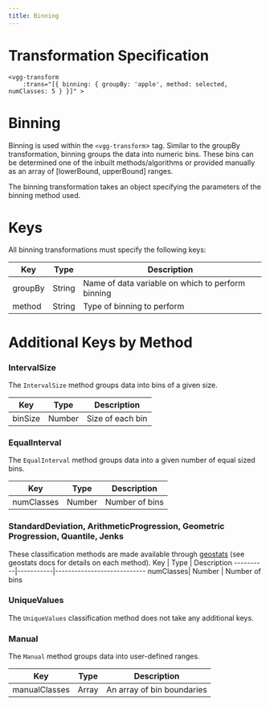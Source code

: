 ```yaml
---
title: Binning
---
```


# Transformation Specification

```
<vgg-transform
    :trans="[{ binning: { groupBy: 'apple', method: selected, numClasses: 5 } }]" >
```

# Binning

Binning is used within the `<vgg-transform`> tag. Similar to the groupBy transformation, binning groups the data into numeric bins. These bins can be determined one of the inbuilt methods/algorithms or provided manually as an array of [lowerBound, upperBound] ranges.

The binning transformation takes an object specifying the parameters of the binning method used.

# Keys

All binning transformations must specify the following keys:

Key       | Type      |  Description 
----------|-----------|----------------------------
groupBy   | String    | Name of data variable on which to perform binning
method    | String    | Type of binning to perform

# Additional Keys by Method

### IntervalSize

The `IntervalSize` method groups data into bins of a given size.

Key       | Type      |  Description 
----------|-----------|----------------------------
binSize   | Number    | Size of each bin

### EqualInterval

The `EqualInterval` method groups data into a given number of equal sized bins.

Key       | Type      |  Description 
----------|-----------|----------------------------
numClasses| Number    | Number of bins

### StandardDeviation, ArithmeticProgression, Geometric Progression, Quantile, Jenks
These classification methods are made available through [geostats](https://github.com/simogeo/geostats) (see geostats docs for details on each method). 
Key       | Type      |  Description 
----------|-----------|----------------------------
numClasses| Number    | Number of bins

### UniqueValues

The `UniqueValues` classification method does not take any additional keys.

### Manual

The `Manual` method groups data into user-defined ranges.

Key          | Type      |  Description 
-------------|-----------|----------------------------
manualClasses| Array     | An array of bin boundaries

